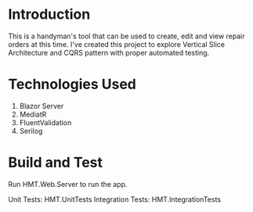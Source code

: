 # Introduction 
This is a handyman's tool that can be used to create, edit and view repair orders at this time.
I've created this project to explore Vertical Slice Architecture and CQRS pattern with proper automated testing.

# Technologies Used
1. Blazor Server
2. MediatR
3. FluentValidation
4. Serilog

# Build and Test
Run HMT.Web.Server to run the app.

Unit Tests: HMT.UnitTests
Integration Tests: HMT.IntegrationTests

